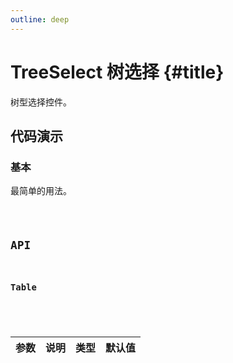 ```yaml
---
outline: deep
---
```


# TreeSelect 树选择 {#title}

树型选择控件。

## 代码演示

### 基本

最简单的用法。

<Code path="tree-select/Base" />

## API

### Table

<div class="vp-table">

| 参数      | 说明 | 类型 | 默认值
| ----------- | ----------- | ----------- | ----------- |

</div>